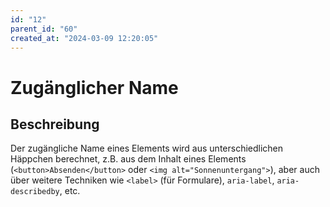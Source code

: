 ```yaml
---
id: "12"
parent_id: "60"
created_at: "2024-03-09 12:20:05"
---
```


# Zugänglicher Name

## Beschreibung

Der zugängliche Name eines Elements wird aus unterschiedlichen Häppchen berechnet, z.B. aus dem Inhalt eines Elements (`<button>Absenden</button>` oder `<img alt="Sonnenuntergang">`), aber auch über weitere Techniken wie `<label>` (für Formulare), `aria-label`, `aria-describedby`, etc.